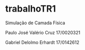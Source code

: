 # trabalhoTR1

Simulação de Camada Física

Paulo José Valério Cruz
17/0020321

Gabriel Delolmo Erhardt
17/0142612
